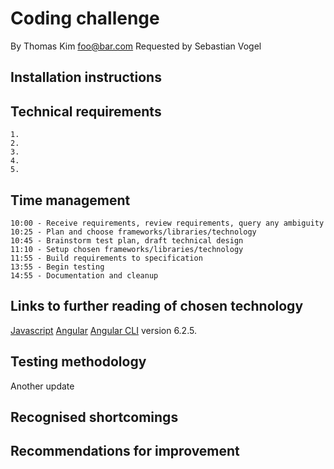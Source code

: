 # Coding challenge

By Thomas Kim foo@bar.com
Requested by Sebastian Vogel

## Installation instructions


## Technical requirements

    1.
    2.
    3.
    4.
    5.

## Time management

    10:00 - Receive requirements, review requirements, query any ambiguity
    10:25 - Plan and choose frameworks/libraries/technology
    10:45 - Brainstorm test plan, draft technical design 
    11:10 - Setup chosen frameworks/libraries/technology
    11:55 - Build requirements to specification
    13:55 - Begin testing
    14:55 - Documentation and cleanup

## Links to further reading of chosen technology

[Javascript](https://developer.mozilla.org/bm/docs/Web/JavaScript)
[Angular](http://www.angular.io) 
[Angular CLI](https://github.com/angular/angular-cli) version 6.2.5.

## Testing methodology

Another update

## Recognised shortcomings

## Recommendations for improvement